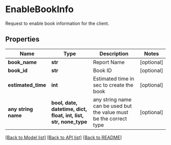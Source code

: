 # EnableBookInfo

Request to enable book information for the client.

## Properties
Name | Type | Description | Notes
------------ | ------------- | ------------- | -------------
**book_name** | **str** | Report Name | [optional] 
**book_id** | **str** | Book ID | [optional] 
**estimated_time** | **int** | Estimated time in sec to create the book | [optional] 
**any string name** | **bool, date, datetime, dict, float, int, list, str, none_type** | any string name can be used but the value must be the correct type | [optional]

[[Back to Model list]](../README.md#documentation-for-models) [[Back to API list]](../README.md#documentation-for-api-endpoints) [[Back to README]](../README.md)


